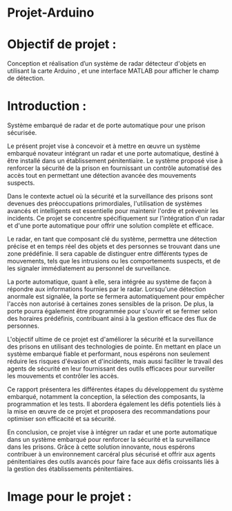 # Projet-Arduino
# Objectif de projet :
Conception et réalisation d’un système de radar détecteur d'objets en utilisant la carte Arduino , et une interface MATLAB pour afficher le champ de détection.
# Introduction :
Système embarqué de radar et de porte automatique pour une prison sécurisée.

Le présent projet vise à concevoir et à mettre en œuvre un système embarqué novateur intégrant un radar et une porte automatique, destiné à être installé dans un établissement pénitentiaire. Le système proposé vise à renforcer la sécurité de la prison en fournissant un contrôle automatisé des accès tout en permettant une détection avancée des mouvements suspects.

Dans le contexte actuel où la sécurité et la surveillance des prisons sont devenues des préoccupations primordiales, l'utilisation de systèmes avancés et intelligents est essentielle pour maintenir l'ordre et prévenir les incidents. Ce projet se concentre spécifiquement sur l'intégration d'un radar et d'une porte automatique pour offrir une solution complète et efficace.

Le radar, en tant que composant clé du système, permettra une détection précise et en temps réel des objets et des personnes se trouvant dans une zone prédéfinie. Il sera capable de distinguer entre différents types de mouvements, tels que les intrusions ou les comportements suspects, et de les signaler immédiatement au personnel de surveillance.

La porte automatique, quant à elle, sera intégrée au système de façon à répondre aux informations fournies par le radar. Lorsqu'une détection anormale est signalée, la porte se fermera automatiquement pour empêcher l'accès non autorisé à certaines zones sensibles de la prison. De plus, la porte pourra également être programmée pour s'ouvrir et se fermer selon des horaires prédéfinis, contribuant ainsi à la gestion efficace des flux de personnes.

L'objectif ultime de ce projet est d'améliorer la sécurité et la surveillance des prisons en utilisant des technologies de pointe. En mettant en place un système embarqué fiable et performant, nous espérons non seulement réduire les risques d'évasion et d'incidents, mais aussi faciliter le travail des agents de sécurité en leur fournissant des outils efficaces pour surveiller les mouvements et contrôler les accès.

Ce rapport présentera les différentes étapes du développement du système embarqué, notamment la conception, la sélection des composants, la programmation et les tests. Il abordera également les défis potentiels liés à la mise en œuvre de ce projet et proposera des recommandations pour optimiser son efficacité et sa sécurité.

En conclusion, ce projet vise à intégrer un radar et une porte automatique dans un système embarqué pour renforcer la sécurité et la surveillance dans les prisons. Grâce à cette solution innovante, nous espérons contribuer à un environnement carcéral plus sécurisé et offrir aux agents pénitentiaires des outils avancés pour faire face aux défis croissants liés à la gestion des établissements pénitentiaires.

# Image pour le projet :

